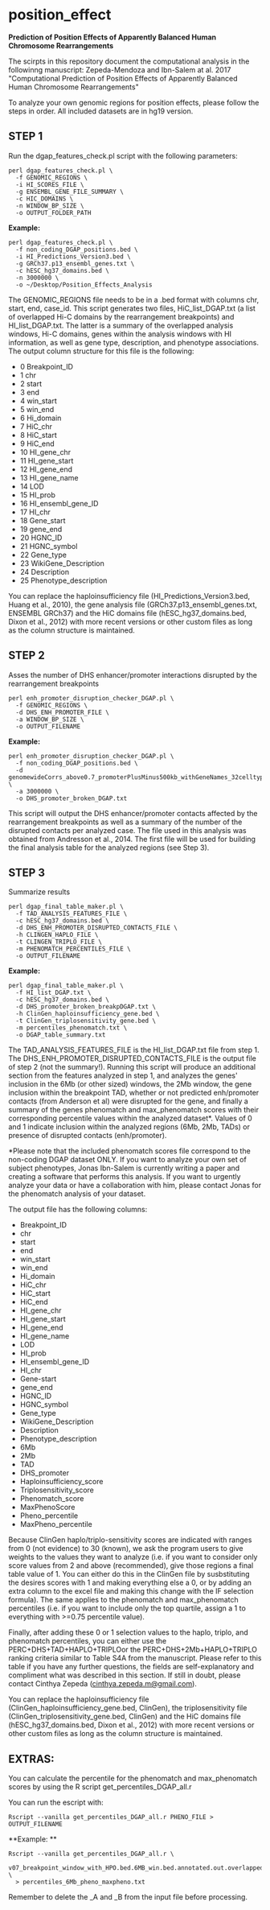 # position_effect
**Prediction of Position Effects of Apparently Balanced Human Chromosome Rearrangements**

The scirpts in this repository document the computational analysis in the followinng manuscript:
Zepeda-Mendoza and Ibn-Salem at al. 2017 "Computational Prediction of Position Effects of
Apparently Balanced Human Chromosome Rearrangements" 

To analyze your own genomic regions for position effects, please follow the steps in order. All included datasets are in hg19 version.

## STEP 1 
Run the dgap_features_check.pl script with the following parameters:

```
perl dgap_features_check.pl \
  -f GENOMIC_REGIONS \
  -i HI_SCORES_FILE \
  -g ENSEMBL_GENE_FILE_SUMMARY \
  -c HIC_DOMAINS \
  -n WINDOW_BP_SIZE \
  -o OUTPUT_FOLDER_PATH
```


**Example:**
```
perl dgap_features_check.pl \
  -f non_coding_DGAP_positions.bed \
  -i HI_Predictions_Version3.bed \
  -g GRCh37.p13_ensembl_genes.txt \
  -c hESC_hg37_domains.bed \
  -n 3000000 \
  -o ~/Desktop/Position_Effects_Analysis
```
The GENOMIC_REGIONS file needs to be in a .bed format with columns chr, start, end, case_id. 
This script generates two files, HiC_list_DGAP.txt (a list of overlapped Hi-C domains by the rearrangement breakpoints) and HI_list_DGAP.txt. 
The latter is a summary of the overlapped analysis windows, Hi-C domains, genes within the analysis windows with HI information, as well as gene type, description, and phenotype associations. 
The output column structure for this file is the following: 

+ 0	Breakpoint_ID	
+ 1	chr	
+ 2	start	
+ 3	end	
+ 4	win_start	
+ 5	win_end	
+ 6	Hi_domain	
+ 7	HiC_chr	
+ 8	HiC_start	
+ 9	HiC_end	
+ 10	HI_gene_chr	
+ 11	HI_gene_start	
+ 12	HI_gene_end	
+ 13	HI_gene_name	
+ 14	LOD	
+ 15	HI_prob	
+ 16	HI_ensembl_gene_ID	
+ 17	HI_chr	
+ 18	Gene_start	
+ 19	gene_end	
+ 20	HGNC_ID	
+ 21	HGNC_symbol	
+ 22	Gene_type	
+ 23	WikiGene_Description	
+ 24	Description	
+ 25	Phenotype_description

You can replace the haploinsufficiency file (HI_Predictions_Version3.bed, Huang et al., 2010), the gene analysis file (GRCh37.p13_ensembl_genes.txt, ENSEMBL GRCh37) and the HiC domains file (hESC_hg37_domains.bed, Dixon et al., 2012) with more recent versions or other custom files as long as the column structure is maintained.

## STEP 2 
Asses the number of DHS enhancer/promoter interactions disrupted by the rearrangement breakpoints

```
perl enh_promoter_disruption_checker_DGAP.pl \
  -f GENOMIC_REGIONS \
  -d DHS_ENH_PROMOTER_FILE \
  -a WINDOW_BP_SIZE \
  -o OUTPUT_FILENAME
```

**Example:**

```
perl enh_promoter_disruption_checker_DGAP.pl \
  -f non_coding_DGAP_positions.bed \
  -d genomewideCorrs_above0.7_promoterPlusMinus500kb_withGeneNames_32celltypeCategories.bed8 \
  -a 3000000 \
  -o DHS_promoter_broken_DGAP.txt
```

This script will output the DHS enhancer/promoter contacts affected by the rearrangement breakpoints as well as a summary of the number of the disrupted contacts per analyzed case. The file used in this analysis was obtained from Andresson et al., 2014. The first file will be used for building the final analysis table for the analyzed regions (see Step 3).

## STEP 3 
Summarize results

```
perl dgap_final_table_maker.pl \
  -f TAD_ANALYSIS_FEATURES_FILE \
  -c hESC_hg37_domains.bed \
  -d DHS_ENH_PROMOTER_DISRUPTED_CONTACTS_FILE \
  -h CLINGEN_HAPLO_FILE \
  -t CLINGEN_TRIPLO_FILE \
  -m PHENOMATCH_PERCENTILES_FILE \
  -o OUTPUT_FILENAME
```

**Example:**
```
perl dgap_final_table_maker.pl \
  -f HI_list_DGAP.txt \
  -c hESC_hg37_domains.bed \
  -d DHS_promoter_broken_breakpDGAP.txt \
  -h ClinGen_haploinsufficiency_gene.bed \
  -t ClinGen_triplosensitivity_gene.bed \
  -m percentiles_phenomatch.txt \
  -o DGAP_table_summary.txt
```

The TAD_ANALYSIS_FEATURES_FILE is the HI_list_DGAP.txt file from step 1. The DHS_ENH_PROMOTER_DISRUPTED_CONTACTS_FILE is the output file of step 2 (not the summary!). Running this script will produce an additional section from the features analyzed in step 1, and analyzes the genes' inclusion in the 6Mb (or other sized) windows, the 2Mb window, the gene inclusion within the breakpoint TAD, whether or not predicted enh/promoter contacts (from Anderson et al) were disrupted for the gene, and finally a summary of the genes phenomatch and max_phenomatch scores with their corresponding percentile values within the analyzed dataset*. Values of 0 and 1 indicate inclusion within the analyzed regions (6Mb, 2Mb, TADs) or presence of disrupted contacts (enh/promoter).

*Please note that the included phenomatch scores file correspond to the non-coding DGAP dataset ONLY. If you want to analyze your own set of subject phenotypes, Jonas Ibn-Salem is currently writing a paper and creating a software that performs this analysis. If you want to urgently analyze your data or have a collaboration with him, please contact Jonas for the phenomatch analysis of your dataset.  

The output file has the following columns:

+ Breakpoint_ID
+ chr
+ start
+ end
+ win_start
+ win_end
+ Hi_domain
+ HiC_chr
+ HiC_start
+ HiC_end
+ HI_gene_chr
+ HI_gene_start
+ HI_gene_end
+ HI_gene_name
+ LOD
+ HI_prob
+ HI_ensembl_gene_ID
+ HI_chr
+ Gene-start
+ gene_end
+ HGNC_ID
+ HGNC_symbol
+ Gene_type
+ WikiGene_Description
+ Description
+ Phenotype_description
+ 6Mb
+ 2Mb
+ TAD
+ DHS_promoter
+ Haploinsufficiency_score
+ Triplosensitivity_score
+ Phenomatch_score
+ MaxPhenoScore
+ Pheno_percentile
+ MaxPheno_percentile

Because ClinGen haplo/triplo-sensitivity scores are indicated with ranges from 0 (not evidence) to 30 (known), we ask the program users to give weights to the values they want to analyze (i.e. if you want to consider only score values from 2 and above (recommended), give those regions a final table value of 1. You can either do this in the ClinGen file by susbstituting the desires scores with 1 and making everything else a 0, or by adding an extra column to the excel file and making this change with the IF selection formula). The same applies to the phenomatch and max_phenomatch percentiles (i.e. if you want to include only the top quartile, assign a 1 to everything with >=0.75 percentile value). 

Finally, after adding these 0 or 1 selection values to the haplo, triplo, and phenomatch percentiles, you can either use the PERC+DHS+TAD+HAPLO+TRIPLOor the PERC+DHS+2Mb+HAPLO+TRIPLO ranking criteria similar to Table S4A from the manuscript. Please refer to this table if you have any further questions, the fields are self-explanatory and compliment what was described in this section. If still in doubt, please contact Cinthya Zepeda (cinthya.zepeda.m@gmail.com).

You can replace the haploinsufficiency file (ClinGen_haploinsufficiency_gene.bed, ClinGen), the triplosensitivity file (ClinGen_triplosensitivity_gene.bed, ClinGen) and the HiC domains file (hESC_hg37_domains.bed, Dixon et al., 2012) with more recent versions or other custom files as long as the column structure is maintained.

## EXTRAS:

You can calculate the percentile for the phenomatch and max_phenomatch scores by using the R script get_percentiles_DGAP_all.r

You can run the escript with:

```
Rscript --vanilla get_percentiles_DGAP_all.r PHENO_FILE > OUTPUT_FILENAME
```

**Example: **
```
Rscript --vanilla get_percentiles_DGAP_all.r \
  v07_breakpoint_window_with_HPO.bed.6MB_win.bed.annotated.out.overlapped_genes_formatted.txt \
  > percentiles_6Mb_pheno_maxpheno.txt
```

Remember to delete the _A and _B from the input file before processing.


